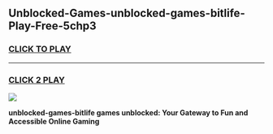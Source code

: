 
## Unblocked-Games-unblocked-games-bitlife-Play-Free-5chp3
<h3>
<a href="https://premium76.site?title=unblocked-games-bitlife&ref=21A">CLICK TO PLAY</a></h3>
<hr>

<h3>
<a href="https://premium76.site?title=unblocked-games-bitlife&ref=21A">CLICK 2 PLAY</a>
  
</h3>

<a href="https://premium76.site?title=unblocked-games-bitlife&ref=21A"><img src="https://clearcache.store/games.png"></a>


**unblocked-games-bitlife games unblocked: Your Gateway to Fun and Accessible Online Gaming**
